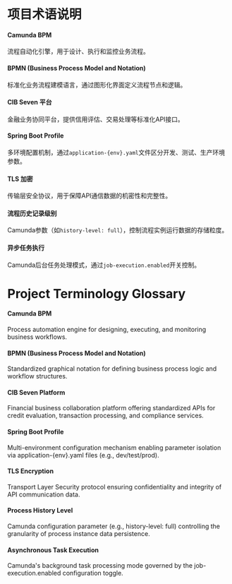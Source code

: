 # 项目术语说明  

#### Camunda BPM  
流程自动化引擎，用于设计、执行和监控业务流程。  

#### BPMN (Business Process Model and Notation)  
标准化业务流程建模语言，通过图形化界面定义流程节点和逻辑。  

#### CIB Seven 平台  
金融业务协同平台，提供信用评估、交易处理等标准化API接口。  

#### Spring Boot Profile  
多环境配置机制，通过`application-{env}.yaml`文件区分开发、测试、生产环境参数。  

#### TLS 加密  
传输层安全协议，用于保障API通信数据的机密性和完整性。  

#### 流程历史记录级别  
Camunda参数（如`history-level: full`），控制流程实例运行数据的存储粒度。  

#### 异步任务执行  
Camunda后台任务处理模式，通过`job-execution.enabled`开关控制。  

# Project Terminology Glossary

#### Camunda BPM
Process automation engine for designing, executing, and monitoring business workflows.

#### BPMN (Business Process Model and Notation)
Standardized graphical notation for defining business process logic and workflow structures.

#### CIB Seven Platform
Financial business collaboration platform offering standardized APIs for credit evaluation, transaction processing, and compliance services.

#### Spring Boot Profile
Multi-environment configuration mechanism enabling parameter isolation via application-{env}.yaml files (e.g., dev/test/prod).

#### TLS Encryption
Transport Layer Security protocol ensuring confidentiality and integrity of API communication data.

#### Process History Level
Camunda configuration parameter (e.g., history-level: full) controlling the granularity of process instance data persistence.

#### Asynchronous Task Execution
Camunda's background task processing mode governed by the job-execution.enabled configuration toggle.

